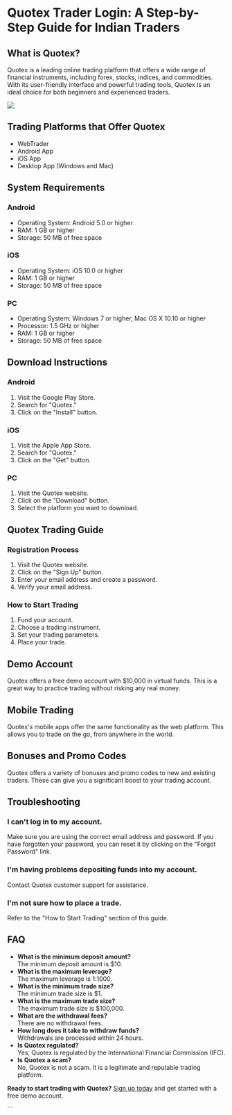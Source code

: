 # Quotex Trader Login: A Step-by-Step Guide for Indian Traders

## What is Quotex?

Quotex is a leading online trading platform that offers a wide range of
financial instruments, including forex, stocks, indices, and
commodities. With its user-friendly interface and powerful trading
tools, Quotex is an ideal choice for both beginners and experienced
traders.

[![](https://static.quotex.io/files/12_en/300_250.jpg)](https://traff.sbs/brokerqxlid)

## Trading Platforms that Offer Quotex

-   WebTrader
-   Android App
-   iOS App
-   Desktop App (Windows and Mac)

## System Requirements

### Android

-   Operating System: Android 5.0 or higher
-   RAM: 1 GB or higher
-   Storage: 50 MB of free space

### iOS

-   Operating System: iOS 10.0 or higher
-   RAM: 1 GB or higher
-   Storage: 50 MB of free space

### PC

-   Operating System: Windows 7 or higher, Mac OS X 10.10 or higher
-   Processor: 1.5 GHz or higher
-   RAM: 1 GB or higher
-   Storage: 50 MB of free space

## Download Instructions

### Android

1.  Visit the Google Play Store.
2.  Search for "Quotex."
3.  Click on the "Install" button.

### iOS

1.  Visit the Apple App Store.
2.  Search for "Quotex."
3.  Click on the "Get" button.

### PC

1.  Visit the Quotex website.
2.  Click on the "Download" button.
3.  Select the platform you want to download.

## Quotex Trading Guide

### Registration Process

1.  Visit the Quotex website.
2.  Click on the "Sign Up" button.
3.  Enter your email address and create a password.
4.  Verify your email address.

### How to Start Trading

1.  Fund your account.
2.  Choose a trading instrument.
3.  Set your trading parameters.
4.  Place your trade.

## Demo Account

Quotex offers a free demo account with \$10,000 in virtual funds. This
is a great way to practice trading without risking any real money.

## Mobile Trading

Quotex\'s mobile apps offer the same functionality as the web platform.
This allows you to trade on the go, from anywhere in the world.

## Bonuses and Promo Codes

Quotex offers a variety of bonuses and promo codes to new and existing
traders. These can give you a significant boost to your trading account.

## Troubleshooting

### I can\'t log in to my account.

Make sure you are using the correct email address and password. If you
have forgotten your password, you can reset it by clicking on the
"Forgot Password" link.

### I\'m having problems depositing funds into my account.

Contact Quotex customer support for assistance.

### I\'m not sure how to place a trade.

Refer to the "How to Start Trading" section of this guide.

## FAQ

-   **What is the minimum deposit amount?**\
    The minimum deposit amount is \$10.
-   **What is the maximum leverage?**\
    The maximum leverage is 1:1000.
-   **What is the minimum trade size?**\
    The minimum trade size is \$1.
-   **What is the maximum trade size?**\
    The maximum trade size is \$100,000.
-   **What are the withdrawal fees?**\
    There are no withdrawal fees.
-   **How long does it take to withdraw funds?**\
    Withdrawals are processed within 24 hours.
-   **Is Quotex regulated?**\
    Yes, Quotex is regulated by the International Financial Commission
    (IFC).
-   **Is Quotex a scam?**\
    No, Quotex is not a scam. It is a legitimate and reputable trading
    platform.

**Ready to start trading with Quotex?** [Sign up
today](\%22https://traff.sbs/brokerqxsignup\%22) and get started with a
free demo account.

\`\`\`

